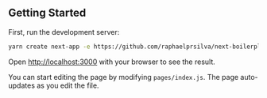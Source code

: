 ## Getting Started

First, run the development server:

```bash
yarn create next-app -e https://github.com/raphaelprsilva/next-boilerplate
```

Open [http://localhost:3000](http://localhost:3000) with your browser to see the result.

You can start editing the page by modifying `pages/index.js`. The page auto-updates as you edit the file.
